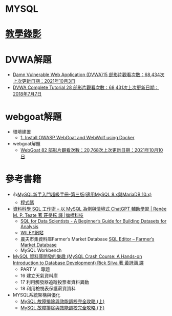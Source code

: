 # MYSQL

# [教學錄影](錄影教學.md)

# DVWA解題
- [Damn Vulnerable Web Application (DVWA)15 部影片觀看次數：68,434次上次更新日期：2021年10月3日](https://www.youtube.com/playlist?list=PLHUKi1UlEgOJLPSFZaFKMoexpM6qhOb4Q)
- [DVWA Complete Tutorial  28 部影片觀看次數：68,431次上次更新日期：2018年7月7日](https://www.youtube.com/playlist?list=PLMcXv2jVcbgp4J7240jF3pxGh8LIsHdCU)

# webgoat解題
- 環境建置 
  - [1. Install OWASP WebGoat and WebWolf using Docker](https://www.youtube.com/watch?v=qSqXhBABxhU&t=220s)
- webgoat解題
  - [WebGoat 82 部影片觀看次數：20,768次上次更新日期：2021年10月10日](https://www.youtube.com/results?search_query=webgoat)
# 參考書籍
- 👍[MySQL新手入門超級手冊-第三版(適用MySQL 8.x與MariaDB 10.x)](https://www.tenlong.com.tw/products/9786263241787?list_name=srh)
  - [程式碼](https://www.gotop.com.tw/books/download.aspx?bookid=AED004300)
- [資料科學 SQL 工作術 – 以 MySQL 為例與情境式 ChatGPT 輔助學習 | Renée M. P. Teate 著 莊昊耘 譯 |旗標科技](https://www.tenlong.com.tw/products/9789863127659?list_name=sp)
  - [SQL for Data Scientists - A Beginner’s Guide for Building Datasets for Analysis](https://onlinelibrary.wiley.com/doi/epub/10.1002/9781119669388)
  - [WILEY網站](https://www.wiley.com/en-us/SQL+for+Data+Scientists%3A+A+Beginner%27s+Guide+for+Building+Datasets+for+Analysis-p-9781119669364)
  - 農夫市集資料庫Farmer’s Market Database [SQL Editor – Farmer’s Market Database](https://sqlfordatascientists.com/sql-editor-test/)
  - MySQL Workbench
- [MySQL 資料庫開發的樂趣 (MySQL Crash Course: A Hands-on Introduction to Database Development) Rick Silva 著 黃詩涵 譯](https://www.tenlong.com.tw/products/9786263247192?list_name=lv)
  - PART V　專題
  - 16 建立天氣資料庫
  - 17 利用觸發器追蹤投票者資料異動
  - 18 利用檢視表保護薪資資料 
- MYSQL系統架構與優化
  - [MySQL 故障排除與效能調校完全攻略 (上)](https://www.tenlong.com.tw/products/9789864349586?list_name=srh)
  - [MySQL 故障排除與效能調校完全攻略 (下)](https://www.tenlong.com.tw/products/9789864349593?list_name=sp)


